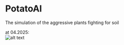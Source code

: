 # PotatoAI
The simulation of the aggressive plants fighting for soil 

at 04.2025:  <br />
![alt text](https://github.com/Anigilator322/PotatoAI/blob/main/readme_resources/Potato_AI_150425%20(1).gif "1")
